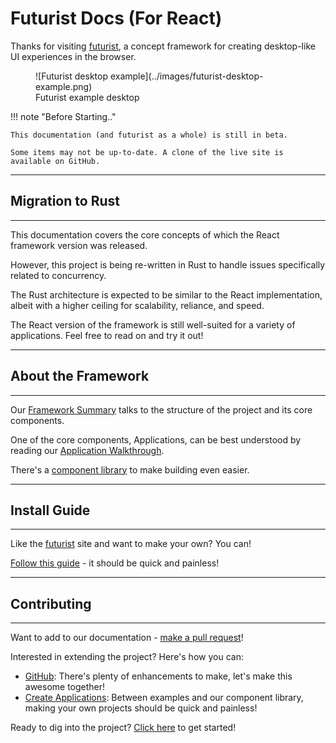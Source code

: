 # Futurist Docs (For React)

Thanks for visiting [futurist](https://futurist.io), a concept framework for creating desktop-like UI experiences in the browser.

<figure markdown="span">
  ![Futurist desktop example](../images/futurist-desktop-example.png)
  <figcaption>Futurist example desktop</figcaption>
</figure>

!!! note "Before Starting.."
    
    This documentation (and futurist as a whole) is still in beta.

    Some items may not be up-to-date. A clone of the live site is available on GitHub.

***
## Migration to Rust
***
This documentation covers the core concepts of which the React framework version was released.

However, this project is being re-written in Rust to handle issues specifically related to concurrency.

The Rust architecture is expected to be similar to the React implementation, albeit with a higher ceiling for scalability, reliance, and speed.

The React version of the framework is still well-suited for a variety of applications. Feel free to read on and try it out!
***
## About the Framework
***
Our [Framework Summary](framework/architecture.md) talks to the structure of the project and its core components.

One of the core components, Applications, can be best understood by reading our [Application Walkthrough](framework/app_walkthrough.md).

There's a [component library](components/basewindow.md) to make building even easier.

***
## Install Guide
***
Like the [futurist](https://futurist.io) site and want to make your own? You can!

[Follow this guide](setup_guide/quick_start.md) - it should be quick and painless!

***
## Contributing
***
Want to add to our documentation - [make a pull request](https://github.com/ftrst/futurist-docs)!

Interested in extending the project? Here's how you can:

* [GitHub](https://github.com/ftrst/futurist-core): There's plenty of enhancements to make, let's make this awesome together!
* [Create Applications](framework/app_walkthrough.md): Between examples and our component library, making your own projects should be quick and painless!

Ready to dig into the project? [Click here](project_background) to get started!